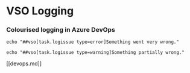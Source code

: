 # VSO Logging

### Colourised logging in Azure DevOps

```
echo "##vso[task.logissue type=error]Something went very wrong."
```

```
echo "##vso[task.logissue type=warning]Something partially wrong."
```
[[devops.md]]

